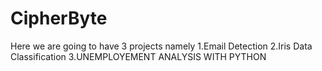 # CipherByte

Here we are going to have 3 projects namely 
1.Email Detection
2.Iris Data Classification
3.UNEMPLOYEMENT ANALYSIS WITH PYTHON
